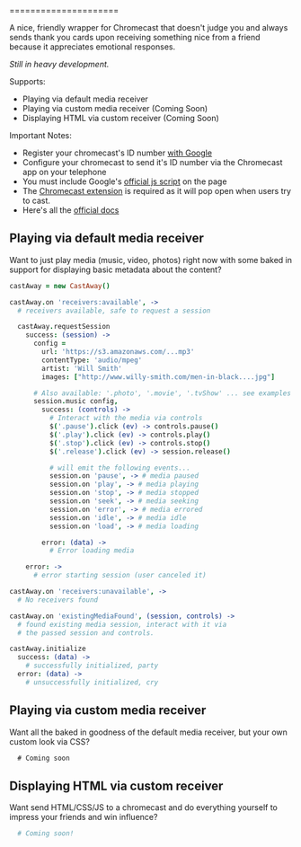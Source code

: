 
=====================

A nice, friendly wrapper for Chromecast that doesn't judge you and always sends thank you cards upon receiving something nice from a friend because it appreciates emotional responses.

_Still in heavy development._

Supports:

* Playing via default media receiver
* Playing via custom media receiver (Coming Soon)
* Displaying HTML via custom receiver (Coming Soon)

Important Notes:

* Register your chromecast's ID number [with Google](https://developers.google.com/cast/docs/registration#RegisterDevice)
* Configure your chromecast to send it's ID number via the Chromecast app on your telephone
* You must include Google's [official js script](https://www.gstatic.com/cv/js/sender/v1/cast_sender.js) on the page
* The [Chromecast extension](https://chrome.google.com/webstore/detail/google-cast/boadgeojelhgndaghljhdicfkmllpafd?hl=en) is required as it will pop open when users try to cast.
* Here's all the [official docs](https://developers.google.com/cast/docs/developers)

Playing via default media receiver
------------------------

Want to just play media (music, video, photos) right now with some baked in support for displaying basic metadata about the content?

```coffee
castAway = new CastAway()

castAway.on 'receivers:available', ->
  # receivers available, safe to request a session

  castAway.requestSession
    success: (session) ->
      config =
        url: 'https://s3.amazonaws.com/...mp3'
        contentType: 'audio/mpeg'
        artist: 'Will Smith'
        images: ["http://www.willy-smith.com/men-in-black....jpg"]

      # Also available: '.photo', '.movie', '.tvShow' ... see examples
      session.music config,
        success: (controls) ->
          # Interact with the media via controls
          $('.pause').click (ev) -> controls.pause()
          $('.play').click (ev) -> controls.play()
          $('.stop').click (ev) -> controls.stop()
          $('.release').click (ev) -> session.release()

          # will emit the following events...
          session.on 'pause', -> # media paused
          session.on 'play', -> # media playing
          session.on 'stop', -> # media stopped
          session.on 'seek', -> # media seeking
          session.on 'error', -> # media errored
          session.on 'idle', -> # media idle
          session.on 'load', -> # media loading

        error: (data) ->
          # Error loading media

    error: ->
      # error starting session (user canceled it)

castAway.on 'receivers:unavailable', ->
  # No receivers found

castAway.on 'existingMediaFound', (session, controls) ->
  # found existing media session, interact with it via
  # the passed session and controls.

castAway.initialize
  success: (data) ->
    # successfully initialized, party
  error: (data) ->
    # unsuccessfully initialized, cry
```

Playing via custom media receiver
------------------------

Want all the baked in goodness of the default media receiver, but your own custom look via CSS?

```js
  # Coming soon
```

Displaying HTML via custom receiver
------------------------

Want send HTML/CSS/JS to a chromecast and do everything yourself to impress your friends and win influence?

```coffee
  # Coming soon!
```
